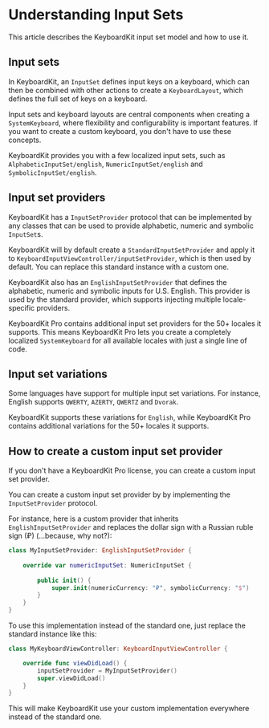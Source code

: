# Understanding Input Sets

This article describes the KeyboardKit input set model and how to use it. 


## Input sets

In KeyboardKit, an ``InputSet`` defines input keys on a keyboard, which can then be combined with other actions to create a ``KeyboardLayout``, which defines the full set of keys on a keyboard.

Input sets and keyboard layouts are central components when creating a ``SystemKeyboard``, where flexibility and configurability is important features. If you want to create a custom keyboard, you don't have to use these concepts.

KeyboardKit provides you with a few localized input sets, such as ``AlphabeticInputSet/english``, ``NumericInputSet/english`` and ``SymbolicInputSet/english``.


## Input set providers

KeyboardKit has a ``InputSetProvider`` protocol that can be implemented by any classes that can be used to provide alphabetic, numeric and symbolic ``InputSet``s.

KeyboardKit will by default create a ``StandardInputSetProvider`` and apply it to ``KeyboardInputViewController/inputSetProvider``, which is then used by default. You can replace this standard instance with a custom one.

KeyboardKit also has an ``EnglishInputSetProvider`` that defines the alphabetic, numeric and symbolic inputs for U.S. English. This provider is used by the standard provider, which supports injecting multiple locale-specific providers.

KeyboardKit Pro contains additional input set providers for the 50+ locales it supports. This means KeyboardKit Pro lets you create a completely localized ``SystemKeyboard`` for all available locales with just a single line of code.


## Input set variations

Some languages have support for multiple input set variations. For instance, English supports `QWERTY`, `AZERTY`, `QWERTZ` and `Dvorak`.

KeyboardKit supports these variations for `English`, while KeyboardKit Pro contains additional variations for the 50+ locales it supports. 


## How to create a custom input set provider

If you don't have a KeyboardKit Pro license, you can create a custom input set provider.

You can create a custom input set provider by by implementing the ``InputSetProvider`` protocol.

For instance, here is a custom provider that inherits ``EnglishInputSetProvider`` and replaces the dollar sign with a Russian ruble sign (₽) (...because, why not?):

```swift
class MyInputSetProvider: EnglishInputSetProvider {
    
    override var numericInputSet: NumericInputSet {
        
        public init() {
            super.init(numericCurrency: "₽", symbolicCurrency: "$")
        }
    }
}
```

To use this implementation instead of the standard one, just replace the standard instance like this:

```swift
class MyKeyboardViewController: KeyboardInputViewController {

    override func viewDidLoad() {
        inputSetProvider = MyInputSetProvider()
        super.viewDidLoad()
    }
}
```

This will make KeyboardKit use your custom implementation everywhere instead of the standard one.
